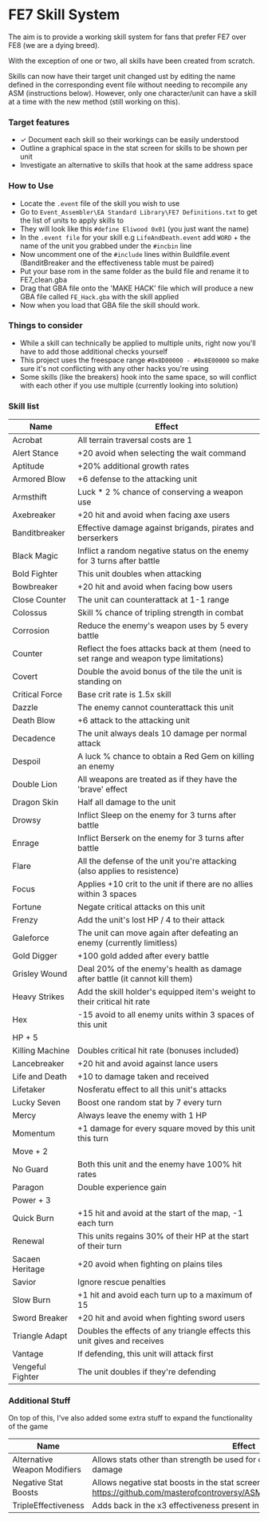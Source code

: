 # FE7 Skill System 

The aim is to provide a working skill system for fans that prefer FE7 over FE8 (we are a dying breed).

With the exception of one or two, all skills have been created from scratch.

Skills can now have their target unit changed ust by editing the name defined in the corresponding event file without needing to recompile any ASM (instructions below). However, only one character/unit can have a skill at a time with the new method (still working on this).

### Target features

- ✓ Document each skill so their workings can be easily understood
- Outline a graphical space in the stat screen for skills to be shown per unit
- Investigate an alternative to skills that hook at the same address space

### How to Use

- Locate the `.event` file of the skill you wish to use
- Go to `Event_Assembler\EA Standard Library\FE7 Definitions.txt` to get the list of units to apply skills to
- They will look like this `#define Eliwood 0x01` (you just want the name)
- In the `.event file` for your skill e.g `LifeAndDeath.event` add `WORD` + the name of the unit you grabbed under the `#incbin` line
- Now uncomment one of the `#include` lines within Buildfile.event (BanditBreaker and the effectiveness table must be paired)
- Put your base rom in the same folder as the build file and rename it to FE7_clean.gba
- Drag that GBA file onto the 'MAKE HACK' file which will produce a new GBA file called `FE_Hack.gba` with the skill applied
- Now when you load that GBA file the skill should work.

### Things to consider

- While a skill can technically be applied to multiple units, right now you'll have to add those additional checks yourself
- This project uses the freespace range `#0x8D00000 - #0x8E00000` so make sure it's not conflicting with any other hacks you're using
- Some skills (like the breakers) hook into the same space, so will conflict with each other if you use multiple (currently looking into solution)

### Skill list

| Name    | Effect
| ------- | ------
| Acrobat | All terrain traversal costs are 1
| Alert Stance | +20 avoid when selecting the wait command
| Aptitude | +20% additional growth rates
| Armored Blow | +6 defense to the attacking unit
| Armsthift | Luck * 2 % chance of conserving a weapon use
| Axebreaker | +20 hit and avoid when facing axe users
| Banditbreaker | Effective damage against brigands, pirates and berserkers
| Black Magic | Inflict a random negative status on the enemy for 3 turns after battle
| Bold Fighter | This unit doubles when attacking
| Bowbreaker | +20 hit and avoid when facing bow users
| Close Counter | The unit can counterattack at 1-1 range
| Colossus | Skill % chance of tripling strength in combat
| Corrosion | Reduce the enemy's weapon uses by 5 every battle
| Counter | Reflect the foes attacks back at them (need to set range and weapon type limitations)
| Covert | Double the avoid bonus of the tile the unit is standing on
| Critical Force | Base crit rate is 1.5x skill
| Dazzle | The enemy cannot counterattack this unit
| Death Blow | +6 attack to the attacking unit
| Decadence | The unit always deals 10 damage per normal attack
| Despoil | A luck % chance to obtain a Red Gem on killing an enemy
| Double Lion | All weapons are treated as if they have the 'brave' effect
| Dragon Skin | Half all damage to the unit
| Drowsy | Inflict Sleep on the enemy for 3 turns after battle
| Enrage | Inflict Berserk on the enemy for 3 turns after battle
| Flare | All the defense of the unit you're attacking (also applies to resistence)
| Focus | Applies +10 crit to the unit if there are no allies within 3 spaces
| Fortune | Negate critical attacks on this unit
| Frenzy  | Add the unit's lost HP / 4 to their attack
| Galeforce | The unit can move again after defeating an enemy (currently limitless)
| Gold Digger | +100 gold added after every battle
| Grisley Wound | Deal 20% of the enemy's health as damage after battle (it cannot kill them)
| Heavy Strikes | Add the skill holder's equipped item's weight to their critical hit rate
| Hex | -15 avoid to all enemy units within 3 spaces of this unit
| HP + 5 |
| Killing Machine | Doubles critical hit rate (bonuses included)
| Lancebreaker | +20 hit and avoid against lance users
| Life and Death | +10 to damage taken and received
| Lifetaker | Nosferatu effect to all this unit's attacks
| Lucky Seven | Boost one random stat by 7 every turn
| Mercy | Always leave the enemy with 1 HP
| Momentum | +1 damage for every square moved by this unit this turn
| Move + 2 |
| No Guard | Both this unit and the enemy have 100% hit rates
| Paragon | Double experience gain
| Power + 3 |
| Quick Burn | +15 hit and avoid at the start of the map, -1 each turn
| Renewal | This units regains 30% of their HP at the start of their turn
| Sacaen Heritage | +20 avoid when fighting on plains tiles
| Savior | Ignore rescue penalties
| Slow Burn | +1 hit and avoid each turn up to a maximum of 15
| Sword Breaker | +20 hit and avoid when fighting sword users
| Triangle Adapt | Doubles the effects of any triangle effects this unit gives and receives
| Vantage | If defending, this unit will attack first
| Vengeful Fighter | The unit doubles if they're defending

### Additional Stuff

On top of this, I've also added some extra stuff to expand the functionality of the game

| Name    | Effect
| ------- | ------
| Alternative Weapon Modifiers | Allows stats other than strength be used for certain weapons when calculating damage
| Negative Stat Boosts | Allows negative stat boosts in the stat screen source: https://github.com/masterofcontroversy/ASM/tree/main/FE7/NegativeStatBoosts
| TripleEffectiveness | Adds back in the x3 effectiveness present in the original Japanese release

